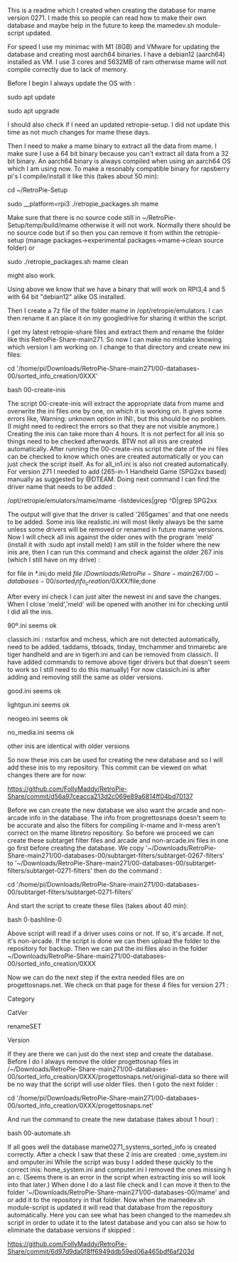 This is a readme which I created when creating the database for mame version 0271.
I made this so people can read how to make their own database and maybe help in the future to keep the mamedev.sh module-script updated.

For speed I use my minimac with M1 (8GB) and VMware for updating the database and creating most aarch64 binaries.
I have a debian12 (aarch64) installed as VM.
I use 3 cores and 5632MB of ram otherwise mame will not compile correctly due to lack of memory.

Before I begin I always update the OS with :

sudo apt update

sudo apt upgrade

I should also check if I need an updated retropie-setup.
I did not update this time as not much changes for mame these days.

Then I need to make a mame binary to extract all the data from mame.
I make sure I use a 64 bit binary because you can't extract all data from a 32 bit binary.
An aarch64 binary is always compiled when using an aarch64 OS which I am using now.
To make a resonably compatible binary for rapsberry pi's I compile/install it like this (takes about 50 min):

cd ~/RetroPie-Setup

sudo __platform=rpi3 ./retropie_packages.sh mame 

Make sure that there is no source code still in ~/RetroPie-Setup/temp/build/mame otherwise it will not work.
Normally there should be no source code but if so then you can remove it from within the retropie-setup (manage packages->experimental packages->mame->clean source folder)
or

sudo ./retropie_packages.sh mame clean

might also work.

Using above we know that we have a binary that will work on RPI3,4 and 5 with 64 bit "debian12" alike OS installed.

Then I create a 7z file of the folder mame in /opt/retropie/emulators.
I can then rename it an place it on my googledrive for sharing it within the script.

I get my latest retropie-share files and extract them and rename the folder like this RetroPie-Share-main271.
So now I can make no mistake knowing which version I am working on.
I change to that directory and create new ini files:

cd '/home/pi/Downloads/RetroPie-Share-main271/00-databases-00/sorted_info_creation/0XXX'

bash 00-create-inis

The script 00-create-inis will extract the appropriate data from mame and overwrite the ini files one by one, on which it is working on.
It gives some errors like, Warning: unknown option in INI:, but this should be no problem.
(I might need to redirect the errors so that they are not visible anymore.)
Creating the inis can take more than 4 hours.
It is not perfect for all inis so things need to be checked afterwards.
BTW not all inis are created automatically.
After running the 00-create-inis script the date of the ini files can be checked to know which ones are created automatically or you can just check the script itself.
As for all_in1.ini is also not created automatically.
For version 271 I needed to add (265-in-1 Handheld Game (SPG2xx based) manually as suggested by @DTEAM.
Doing next command I can find the driver name that needs to be added :

/opt/retropie/emulators/mame/mame -listdevices|grep ^D|grep SPG2xx

The output will give that the driver is called '265games' and that one needs to be added.
Some inis like realistic.ini will most likely always be the same unless some drivers will be removed or renamed in future mame versions.
Now I will check all inis against the older ones with the program 'meld' (install it with :sudo apt install meld)
I am still in the folder where the new inis are, then I can run this command and check against the older 267 inis (which I still have on my drive) :

for file in *.ini;do meld $file ~/Downloads/RetroPie-Share-main267/00-databases-00/sorted_info_creation/0XXX/$file;done

After every ini check I can just alter the newest ini and save the changes.
When I close 'meld','meld' will be opened with another ini for checking until I did all the inis.

90º.ini seems ok

classich.ini :
nstarfox and mchess, which are not detected automatically, need to be added.
taddams, tbtoads, tinday, tmchammer and tnmarebc are tiger handheld and are in tigerh.ini and can be removed from classich. 
(I have added commands to remove above tiger drivers but that doesn't seem to work so I still need to do this manually)
For now classich.ini is after adding and removing still the same as older versions.

good.ini seems ok

lightgun.ini seems ok

neogeo.ini seems ok

no_media.ini seems ok

other inis are identical with older versions

So now these inis can be used for creating the new database and so I will add these inis to my repository.
This commit can be viewed on what changes there are for now:

https://github.com/FollyMaddy/RetroPie-Share/commit/d56a97ceacca213d2c069e89a6814ff04bd70137

Before we can create the new database we also want the arcade and non-arcade info in the database.
The info from progrettosnaps doesn't seem to be accurate and also the filters for compiling lr-mame and lr-mess aren't correct on the mame libretro repository.
So before we proceed we can create these subtarget filter files and arcade and non-arcade.ini files in one go first before creating the database.
We copy '~/Downloads/RetroPie-Share-main271/00-databases-00/subtarget-filters/subtarget-0267-filters'
to 
'~/Downloads/RetroPie-Share-main271/00-databases-00/subtarget-filters/subtarget-0271-filters'
then do the command :

cd '/home/pi/Downloads/RetroPie-Share-main271/00-databases-00/subtarget-filters/subtarget-0271-filters'

And start the script to create these files (takes about 40 min):

bash 0-bashline-0

Above script will read if a driver uses coins or not.
If so, it's arcade.
If not, it's non-arcade.
If the script is done we can then upload the folder to the repository for backup.
Then we can put the ini files also in the folder ~/Downloads/RetroPie-Share-main271/00-databases-00/sorted_info_creation/0XXX

Now we can do the next step if the extra needed files are on progettosnaps.net.
We check on that page for these 4 files for version 271 :

Category

CatVer

renameSET

Version

If they are there we can just do the next step and create the database.
Before I do I always remove the older progettosnap files in /~/Downloads/RetroPie-Share-main271/00-databases-00/sorted_info_creation/0XXX/progettosnaps.net/original-data
so there will be no way that the script will use older files.
then I goto the next folder :

cd '/home/pi/Downloads/RetroPie-Share-main271/00-databases-00/sorted_info_creation/0XXX/progettosnaps.net' 

And run the command to create the new database (takes about 1 hour) :

bash 00-automate.sh

If all goes well the database mame0271_systems_sorted_info is created correctly.
After a check I saw that these 2 inis are created :
ome_system.ini and omputer.ini
While the script was busy I added these quickly to the correct inis:
home_system.ini and computer.ini
I removed the ones missing h an c.
(Seems there is an error in the script when extracting inis so will look into that later.)
When done I do a last file check and I can move it then to the folder '~/Downloads/RetroPie-Share-main271/00-databases-00/mame' and or add it to the repository in that folder.
Now when the mamedev.sh module-script is updated it will read that database from the repository automatically.
Here you can see what has been changed to the mamedev.sh script in order to udate it to the latest database and you can also se how to eliminate the database versions if skipped :

https://github.com/FollyMaddy/RetroPie-Share/commit/6d97d9da0f8ff6949ddb59ed06a465bdf6af203d


